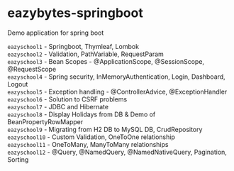 # eazybytes-springboot
Demo application for spring boot

`eazyschool1` - Springboot, Thymleaf, Lombok\
`eazyschool2` - Validation, PathVariable, RequestParam\
`eazyschool3` - Bean Scopes - @ApplicationScope, @SessionScope, @RequestScope\
`eazyschool4` - Spring security, InMemoryAuthentication, Login, Dashboard, Logout\
`eazyschool5` - Exception handling - @ControllerAdvice, @ExceptionHandler\
`eazyschool6` - Solution to CSRF problems\
`eazyschool7` - JDBC and Hibernate\
`eazyschool8` - Display Holidays from DB & Demo of BeanPropertyRowMapper\
`eazyschool9` - Migrating from H2 DB to MySQL DB, CrudRepository\
`eazyschool10` - Custom Validation, OneToOne relationship\
`eazyschool11` - OneToMany, ManyToMany relationships\
`eazyschool12` - @Query, @NamedQuery, @NamedNativeQuery, Pagination, Sorting
